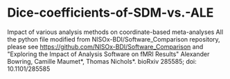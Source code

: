 # Dice-coefficients-of-SDM-vs.-ALE
Impact of various analysis methods on coordinate-based meta-analyses
All the python file modified from NISOx-BDI/Software_Comparison repository, please see https://github.com/NISOx-BDI/Software_Comparison and "Exploring the Impact of Analysis Software on fMRI Results" Alexander Bowring, Camille Maumet*, Thomas Nichols*. bioRxiv 285585; doi: 10.1101/285585
